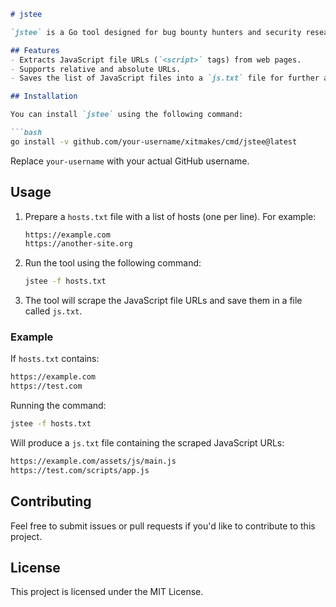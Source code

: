 
```markdown
# jstee

`jstee` is a Go tool designed for bug bounty hunters and security researchers. It scrapes JavaScript file links from a list of hosts and saves them to a file.

## Features
- Extracts JavaScript file URLs (`<script>` tags) from web pages.
- Supports relative and absolute URLs.
- Saves the list of JavaScript files into a `js.txt` file for further analysis.

## Installation

You can install `jstee` using the following command:

```bash
go install -v github.com/your-username/xitmakes/cmd/jstee@latest
```

Replace `your-username` with your actual GitHub username.

## Usage

1. Prepare a `hosts.txt` file with a list of hosts (one per line). For example:

   ```txt
   https://example.com
   https://another-site.org
   ```

2. Run the tool using the following command:

   ```bash
   jstee -f hosts.txt
   ```

3. The tool will scrape the JavaScript file URLs and save them in a file called `js.txt`.

### Example

If `hosts.txt` contains:

```txt
https://example.com
https://test.com
```

Running the command:

```bash
jstee -f hosts.txt
```

Will produce a `js.txt` file containing the scraped JavaScript URLs:

```txt
https://example.com/assets/js/main.js
https://test.com/scripts/app.js
```

## Contributing

Feel free to submit issues or pull requests if you'd like to contribute to this project.

## License

This project is licensed under the MIT License.
```


